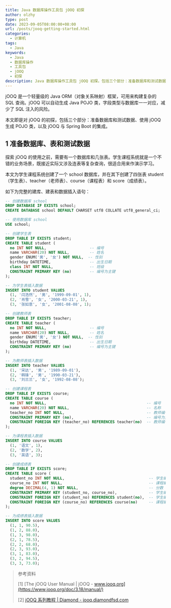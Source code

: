 ```yaml
---
title: Java 数据库操作工具包 jOOQ 初探
author: olzhy
type: post
date: 2023-09-05T08:00:00+08:00
url: /posts/jooq-getting-started.html
categories:
  - 计算机
tags:
  - Java
keywords:
  - Java
  - 数据库操作
  - 工具包
  - jOOQ
  - 初探
description: Java 数据库操作工具包 jOOQ 初探。包括三个部分：准备数据库和测试数据、使用 jOOQ 生成 POJO 类，以及 jOOQ 与 Spring Boot 的集成。
---
```


jOOQ 是一个轻量级的 Java ORM（对象关系映射）框架，可用来构建复杂的 SQL 查询。jOOQ 可以自动生成 Java POJO 类，字段类型与数据库一一对应，减少了 SQL 注入的风险。

本文即是对 jOOQ 的初探，包括三个部分：准备数据库和测试数据、使用 jOOQ 生成 POJO 类，以及 jOOQ 与 Spring Boot 的集成。

## 1 准备数据库、表和测试数据

探索 jOOQ 的使用之前，需要有一个数据库和几张表。学生课程系统就是一个不错的业务场景，既接近实际又涉及连表等复杂查询，很适合用来作演示学习。

本文为学生课程系统创建了一个 school 数据库，并在其下创建了四张表 student（学生表）、teacher（老师表）、course（课程表）和 score（成绩表）。

如下为完整的建库、建表和数据插入语句：

```sql
-- 创建数据库 school
DROP DATABASE IF EXISTS school;
CREATE DATABASE school DEFAULT CHARSET utf8 COLLATE utf8_general_ci;

-- 使用数据库 school
USE school;

-- 创建学生表
DROP TABLE IF EXISTS student;
CREATE TABLE student (
  no INT NOT NULL,                   -- 编号
  name VARCHAR(20) NOT NULL,         -- 姓名
  gender ENUM('男', '女') NOT NULL,  -- 性别
  birthday DATETIME,                 -- 出生日期
  class INT NOT NULL,                -- 班级
  CONSTRAINT PRIMARY KEY (no)        -- 编号为主键
);

-- 为学生表插入数据
INSERT INTO student VALUES
  (1, '闫浩然', '男', '1999-09-01', 1),
  (2, '肖雪', '女', '2000-03-21', 1),
  (3, '张如意', '女', '2001-08-08', 1);

-- 创建教师表
DROP TABLE IF EXISTS teacher;
CREATE TABLE teacher (
  no INT NOT NULL,                   -- 编号
  name VARCHAR(20) NOT NULL,         -- 姓名
  gender ENUM('男', '女') NOT NULL,  -- 性别
  birthday DATETIME,                 -- 出生日期
  CONSTRAINT PRIMARY KEY (no)        -- 编号为主键
);

-- 为教师表插入数据
INSERT INTO teacher VALUES
  (1, '宋达', '男', '1989-09-01'),
  (2, '韩锋', '男', '1990-03-21'),
  (3, '刘兰兰', '女', '1992-08-08');

-- 创建课程表
DROP TABLE IF EXISTS course;
CREATE TABLE course (
  no INT NOT NULL,                                            -- 编号
  name VARCHAR(20) NOT NULL,                                  -- 名称
  teacher_no INT NOT NULL,                                    -- 教师编号
  CONSTRAINT PRIMARY KEY (no),                                -- 编号为主键
  CONSTRAINT FOREIGN KEY (teacher_no) REFERENCES teacher(no)  -- 教师编号为外键
);

-- 为课程表插入数据
INSERT INTO course VALUES
  (1, '语文', 1),
  (2, '数学', 2),
  (3, '英语', 3);

-- 创建成绩表
DROP TABLE IF EXISTS score;
CREATE TABLE score (
  student_no INT NOT NULL,                                     -- 学生编号
  course_no INT NOT NULL,                                      -- 课程编号
  degree DECIMAL(4, 1) NOT NULL,                               -- 分数
  CONSTRAINT PRIMARY KEY (student_no, course_no),              -- 学生编号与课程编号为联合主键
  CONSTRAINT FOREIGN KEY (student_no) REFERENCES student(no),  -- 学生编号为外键
  CONSTRAINT FOREIGN KEY (course_no) REFERENCES course(no)     -- 课程编号为外键
);

-- 为成绩表插入数据
INSERT INTO score VALUES
  (1, 1, 90.5),
  (1, 2, 88.0),
  (1, 3, 98.0),
  (2, 1, 78.5),
  (2, 2, 68.0),
  (2, 3, 93.0),
  (3, 1, 83.0),
  (3, 2, 94.5),
  (3, 3, 73.0);
```

> 参考资料
>
> [1] [The jOOQ User Manual | jOOQ - www.jooq.org](https://www.jooq.org/doc/3.18/manual/)
>
> [2] [jOOQ 系列教程 | Diamond - jooq.diamondfsd.com](https://jooq.diamondfsd.com/)
